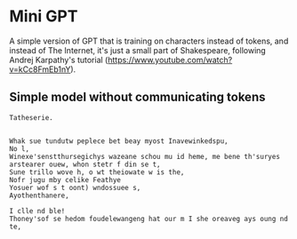 # Mini GPT

A simple version of GPT that is training on characters instead of tokens, and instead of The Internet, it's just a small part of Shakespeare, following Andrej Karpathy's tutorial (https://www.youtube.com/watch?v=kCc8FmEb1nY).

## Simple model without communicating tokens

```text
Tatheserie.


Whak sue tundutw peplece bet beay myost Inavewinkedspu,
No l,
Winexe'senstthursegichys wazeane schou mu id heme, me bene th'suryes arstearer ouew, whon stetr f din se t,
Sune trillo wove h, o wt theiowate w is the,
Nofr jugu mby celike Feathye 
Yosuer wof s t oont) wndossuee s,
Ayothenthanere,

I clle nd ble!
Thoney'sof se hedom foudelewangeng hat our m I she oreaveg ays oung nd te,
```